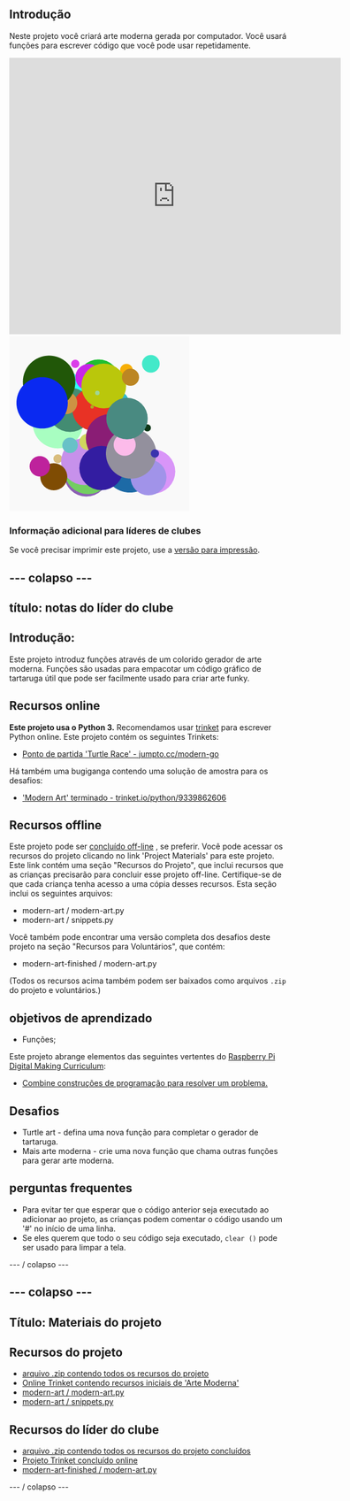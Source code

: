 ## Introdução

Neste projeto você criará arte moderna gerada por computador. Você usará funções para escrever código que você pode usar repetidamente.

<div class="trinket">
  <iframe src="https://trinket.io/embed/python/47bbc2fc2b?outputOnly=true&start=result" width="600" height="500" frameborder="0" marginwidth="0" marginheight="0" allowfullscreen>
  </iframe>
  <img src="images/modern-finished.png">
</div>

### Informação adicional para líderes de clubes

Se você precisar imprimir este projeto, use a [versão para impressão](https://projects.raspberrypi.org/en/projects/modern-art/print).

## \--- colapso \---

## título: notas do líder do clube

## Introdução:

Este projeto introduz funções através de um colorido gerador de arte moderna. Funções são usadas para empacotar um código gráfico de tartaruga útil que pode ser facilmente usado para criar arte funky.

## Recursos online

**Este projeto usa o Python 3.** Recomendamos usar [trinket](https://trinket.io/) para escrever Python online. Este projeto contém os seguintes Trinkets:

* [Ponto de partida 'Turtle Race' - jumpto.cc/modern-go](http://jumpto.cc/modern-go)

Há também uma bugiganga contendo uma solução de amostra para os desafios:

* ['Modern Art' terminado - trinket.io/python/9339862606](https://trinket.io/python/9339862606)

## Recursos offline

Este projeto pode ser [concluído off-line](https://www.codeclubprojects.org/en-GB/resources/python-working-offline/) , se preferir. Você pode acessar os recursos do projeto clicando no link 'Project Materials' para este projeto. Este link contém uma seção "Recursos do Projeto", que inclui recursos que as crianças precisarão para concluir esse projeto off-line. Certifique-se de que cada criança tenha acesso a uma cópia desses recursos. Esta seção inclui os seguintes arquivos:

* modern-art / modern-art.py
* modern-art / snippets.py

Você também pode encontrar uma versão completa dos desafios deste projeto na seção "Recursos para Voluntários", que contém:

* modern-art-finished / modern-art.py

(Todos os recursos acima também podem ser baixados como arquivos `.zip` do projeto e voluntários.)

## objetivos de aprendizado

* Funções;

Este projeto abrange elementos das seguintes vertentes do [Raspberry Pi Digital Making Curriculum](http://rpf.io/curriculum):

* [Combine construções de programação para resolver um problema.](https://www.raspberrypi.org/curriculum/programming/builder)

## Desafios

* Turtle art - defina uma nova função para completar o gerador de tartaruga.
* Mais arte moderna - crie uma nova função que chama outras funções para gerar arte moderna. 

## perguntas frequentes

* Para evitar ter que esperar que o código anterior seja executado ao adicionar ao projeto, as crianças podem comentar o código usando um '#' no início de uma linha. 
* Se eles querem que todo o seu código seja executado, `clear ()` pode ser usado para limpar a tela. 

\--- / colapso \---

## \--- colapso \---

## Título: Materiais do projeto

## Recursos do projeto

* [arquivo .zip contendo todos os recursos do projeto](resources/modern-art-project-resources.zip)
* [Online Trinket contendo recursos iniciais de 'Arte Moderna'](http://jumpto.cc/modern-go)
* [modern-art / modern-art.py](resources/modern-art-modern-art.py)
* [modern-art / snippets.py](resources/modern-art-snippets.py)

## Recursos do líder do clube

* [arquivo .zip contendo todos os recursos do projeto concluídos](resources/modern-art-volunteer-resources.zip)
* [Projeto Trinket concluído online](https://trinket.io/python/47bbc2fc2b)
* [modern-art-finished / modern-art.py](resources/modern-art-finished-modern-art.py)

\--- / colapso \---
